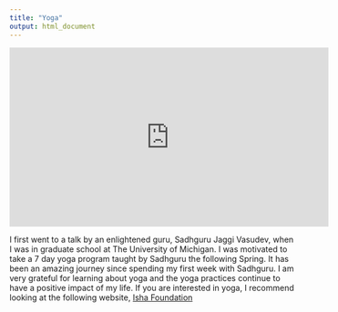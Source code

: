 ```yaml
---
title: "Yoga"
output: html_document
---
```


<iframe width="560" height="315" src="https://www.youtube.com/embed/zYXlOJlhf38" frameborder="0" allow="accelerometer; autoplay; clipboard-write; encrypted-media; gyroscope; picture-in-picture" allowfullscreen></iframe>

I first went to a talk by an enlightened guru, Sadhguru Jaggi Vasudev, when I was in graduate school at The University of Michigan.  I was motivated to take a 7 day yoga program taught by Sadhguru the following Spring.   It has been an amazing journey since spending my first week with Sadhguru.  I am very grateful for learning about yoga and the yoga practices continue to have a positive impact of my life.  If you are interested in yoga, I recommend looking at the following website,  [Isha Foundation](isha.sadhguru.org/us-en/isha-usa/)